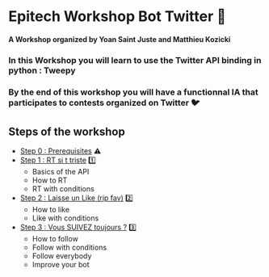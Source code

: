# Epitech Workshop Bot Twitter :robot:
#### A Workshop organized by Yoan Saint Juste and Matthieu Kozicki

### In this Workshop you will learn to use the Twitter API binding in python : Tweepy

### By the end of this workshop you will have a functionnal IA that participates to contests organized on Twitter :bird:

## Steps of the workshop

* [Step 0 : Prerequisites](Step0.md) :warning:
* [Step 1 : RT si t triste](Step1.md) :one:
  * Basics of the API
  * How to RT
  * RT with conditions
* [Step 2 : Laisse un Like (rip fav)](Step2.md) :two:
  * How to like
  * Like with conditions
* [Step 3 : Vous SUIVEZ toujours ?](Step3.md) :three:
  * How to follow
  * Follow with conditions
  * Follow everybody
  * Improve your bot
